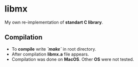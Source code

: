 <h1>libmx</h1>
<p> My own re-implementation of <b>standart C library</b>.</p>

<h2>Compilation</h2>
<ul> 
 <li>To <b>compile</b> write <i><b>`make`</b></i> in root directory.</li>
 <li>After compilation <b>libmx.a</b> file appears.</li>
 <li>Compilation was done on <b>MacOS</b>. Other <b>OS</b> were not tested.</li>
</ul>

